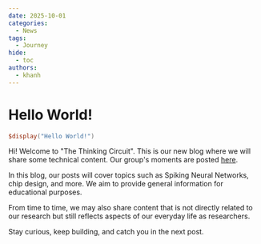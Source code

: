 ```yaml
---
date: 2025-10-01
categories:
  - News
tags:
  - Journey
hide:
  - toc
authors:
  - khanh
---
```


# Hello World!

```Verilog
$display("Hello World!")
```

Hi! Welcome to "The Thinking Circuit". This is our new blog where we will share some technical content. Our group's moments are posted [here](https://klab-aizu.github.io/moments/).

In this blog, our posts will cover topics such as Spiking Neural Networks, chip design, and more. We aim to provide general information for educational purposes.

From time to time, we may also share content that is not directly related to our research but still reflects aspects of our everyday life as researchers.  

Stay curious, keep building, and catch you in the next post.